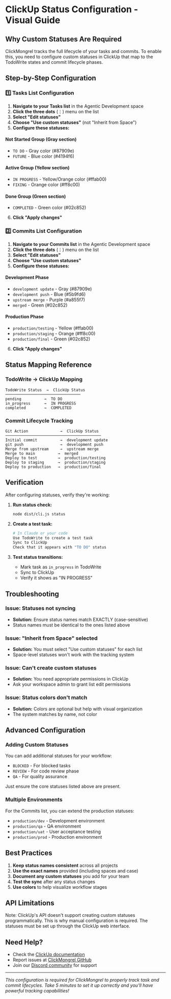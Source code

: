 # ClickUp Status Configuration - Visual Guide

## Why Custom Statuses Are Required

ClickMongrel tracks the full lifecycle of your tasks and commits. To enable this, you need to configure custom statuses in ClickUp that map to the TodoWrite states and commit lifecycle phases.

## Step-by-Step Configuration

### 1️⃣ Tasks List Configuration

1. **Navigate to your Tasks list** in the Agentic Development space
2. **Click the three dots** (⋮) menu on the list
3. **Select "Edit statuses"**
4. **Choose "Use custom statuses"** (not "Inherit from Space")
5. **Configure these statuses:**

#### Not Started Group (Gray section)
- `TO DO` - Gray color (#87909e)
- `FUTURE` - Blue color (#4194f6)

#### Active Group (Yellow section)  
- `IN PROGRESS` - Yellow/Orange color (#ffab00)
- `FIXING` - Orange color (#ff8c00)

#### Done Group (Green section)
- `COMPLETED` - Green color (#02c852)

6. **Click "Apply changes"**

### 2️⃣ Commits List Configuration

1. **Navigate to your Commits list** in the Agentic Development space
2. **Click the three dots** (⋮) menu on the list
3. **Select "Edit statuses"**
4. **Choose "Use custom statuses"**
5. **Configure these statuses:**

#### Development Phase
- `development update` - Gray (#87909e)
- `development push` - Blue (#5b9fd6)
- `upstream merge` - Purple (#a855f7)
- `merged` - Green (#02c852)

#### Production Phase
- `production/testing` - Yellow (#ffab00)
- `production/staging` - Orange (#ff8c00)
- `production/final` - Green (#02c852)

6. **Click "Apply changes"**

## Status Mapping Reference

### TodoWrite → ClickUp Mapping
```
TodoWrite Status  →  ClickUp Status
─────────────────────────────────
pending          →  TO DO
in_progress      →  IN PROGRESS
completed        →  COMPLETED
```

### Commit Lifecycle Tracking
```
Git Action              →  ClickUp Status
──────────────────────────────────────────
Initial commit          →  development update
git push                →  development push
Merge from upstream     →  upstream merge
Merge to main          →  merged
Deploy to test         →  production/testing
Deploy to staging      →  production/staging
Deploy to production   →  production/final
```

## Verification

After configuring statuses, verify they're working:

1. **Run status check:**
   ```bash
   node dist/cli.js status
   ```

2. **Create a test task:**
   ```bash
   # In Claude or your code
   Use TodoWrite to create a test task
   Sync to ClickUp
   Check that it appears with "TO DO" status
   ```

3. **Test status transitions:**
   - Mark task as `in_progress` in TodoWrite
   - Sync to ClickUp
   - Verify it shows as "IN PROGRESS"

## Troubleshooting

### Issue: Statuses not syncing
- **Solution:** Ensure status names match EXACTLY (case-sensitive)
- Status names must be identical to the ones listed above

### Issue: "Inherit from Space" selected
- **Solution:** You must select "Use custom statuses" for each list
- Space-level statuses won't work with the tracking system

### Issue: Can't create custom statuses
- **Solution:** You need appropriate permissions in ClickUp
- Ask your workspace admin to grant list edit permissions

### Issue: Status colors don't match
- **Solution:** Colors are optional but help with visual organization
- The system matches by name, not color

## Advanced Configuration

### Adding Custom Statuses
You can add additional statuses for your workflow:
- `BLOCKED` - For blocked tasks
- `REVIEW` - For code review phase
- `QA` - For quality assurance

Just ensure the core statuses listed above are present.

### Multiple Environments
For the Commits list, you can extend the production statuses:
- `production/dev` - Development environment
- `production/qa` - QA environment
- `production/uat` - User acceptance testing
- `production/prod` - Production environment

## Best Practices

1. **Keep status names consistent** across all projects
2. **Use the exact names** provided (including spaces and case)
3. **Document any custom statuses** you add for your team
4. **Test the sync** after any status changes
5. **Use colors** to help visualize workflow stages

## API Limitations

Note: ClickUp's API doesn't support creating custom statuses programmatically. This is why manual configuration is required. The statuses must be set up through the ClickUp web interface.

## Need Help?

- Check the [ClickUp documentation](https://docs.clickup.com/en/articles/2117335-statuses)
- Report issues at [ClickMongrel GitHub](https://github.com/hellocory/clickmongrel/issues)
- Join our [Discord community](https://discord.gg/clickmongrel) for support

---

*This configuration is required for ClickMongrel to properly track task and commit lifecycles. Take 5 minutes to set it up correctly and you'll have powerful tracking capabilities!*